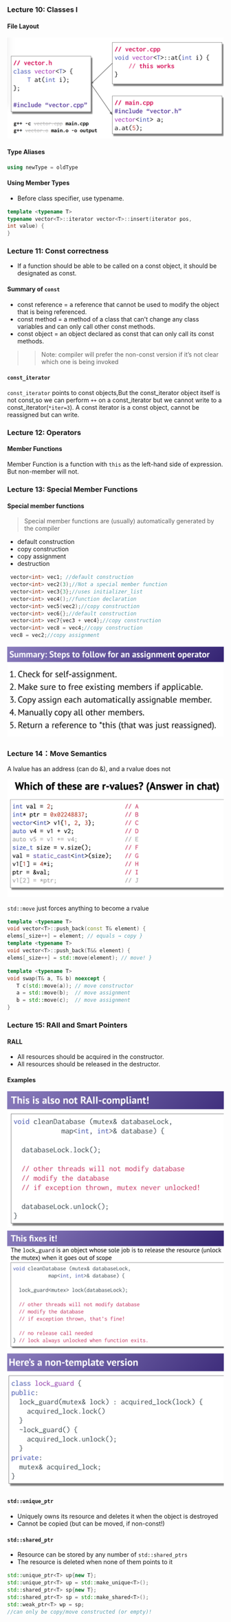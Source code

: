 ### Lecture 10: Classes I

#### File Layout

![](./images/1.png)


#### Type Aliases
```C++
using newType = oldType
```

#### Using Member Types

* Before class specifier, use typename.
```C++
template <typename T>
typename vector<T>::iterator vector<T>::insert(iterator pos,
int value) {
}
```

### Lecture 11: Const correctness

* If a function should be able to be called on a const object, it should be designated as const.


#### Summary of `const`
* const reference = a reference that cannot be used to modify the object that is being referenced.
* const method = a method of a class that can't change any class
variables and can only call other const methods.
* const object = an object declared as const that can only call its const methods.

>>Note: compiler will prefer the
non-const version if it’s not clear
which one is being invoked

#### `const_iterator`
`const_iterator` points to const objects,But the const_iterator object itself is not const,so we can perform `++` on a const_iterator but we cannot write to a const_iterator(`*iter=3`). A const iterator is a const object, cannot be reassigned but can write.


### Lecture 12: Operators

#### Member Functions
Member Function is a function with `this` as the left-hand side of expression. But non-member will not.


### Lecture 13: Special Member Functions

#### Special member functions
> Special member functions are (usually) automatically generated by the compiler

* default construction
* copy construction
* copy assignment
* destruction

```C++
 vector<int> vec1; //default construction
 vector<int> vec2(3);//Not a special member function
 vector<int> vec3{3};//uses initializer_list
 vector<int> vec4();//function declaration
 vector<int> vec5(vec2);//copy construction
 vector<int> vec6{};//default construction
 vector<int> vec7{vec3 + vec4};//copy construction
 vector<int> vec8 = vec4;//copy construction
 vec8 = vec2;//copy assignment
```

![](./images/2.png)


### Lecture 14：Move Semantics
A lvalue has an address (can do &), and a rvalue does not

![](./images/3.png)

`std::move` just forces anything to become a rvalue



```C++
template <typename T>
void vector<T>::push_back(const T& element) {
elems[_size++] = element; // equals → copy }
template <typename T>
void vector<T>::push_back(T&& element) {
elems[_size++] = std::move(element); // move! }
```

```C++
template <typename T>
void swap(T& a, T& b) noexcept {
   T c(std::move(a)); // move constructor
   a = std::move(b);  // move assignment
   b = std::move(c);  // move assignment
}

```


### Lecture 15: RAII and Smart Pointers

#### RALL
* All resources should be acquired in the constructor.
* All resources should be released in the destructor.


#### Examples
![](./images/4.png)
![](./images/5.png)
![](./images/6.png)


#### `std::unique_ptr`
* Uniquely owns its resource and deletes it when the object is destroyed
* Cannot be copied (but can be moved, if non-const!)

#### `std::shared_ptr`
* Resource can be stored by any number of `std::shared_ptrs`
* The resource is deleted when none of them points to it


```C++
std::unique_ptr<T> up{new T};
std::unique_ptr<T> up = std::make_unique<T>();
std::shared_ptr<T> sp{new T};
std::shared_ptr<T> sp = std::make_shared<T>();
std::weak_ptr<T> wp = sp;
//can only be copy/move constructed (or empty)!
```